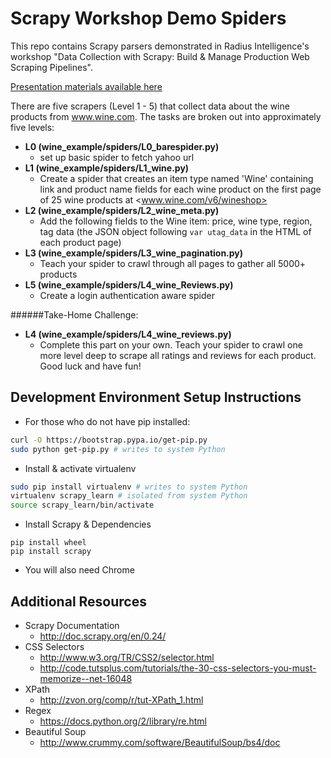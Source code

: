 Scrapy Workshop Demo Spiders
============================

This repo contains Scrapy parsers demonstrated in Radius Intelligence's workshop "Data Collection with Scrapy: Build &amp; Manage Production Web Scraping Pipelines".

[Presentation materials available here](https://docs.google.com/a/radius.com/presentation/d/1QUbdzaI7fRwY1lspgCPnZ5as-NAZzBjYEsuyKrOIBlM/edit#slide=id.g26c11f2d3_02)

There are five scrapers (Level 1 - 5) that collect data about the wine products from www.wine.com. The tasks are broken out into approximately five levels:

* __L0 (wine_example/spiders/L0_barespider.py)__
    * set up basic spider to fetch yahoo url
* __L1 (wine_example/spiders/L1_wine.py)__
    * Create a spider that creates an item type named 'Wine' containing link and product name fields for each wine product on the first page of 25 wine products at <www.wine.com/v6/wineshop>
* __L2 (wine_example/spiders/L2_wine_meta.py)__
    * Add the following fields to the Wine item: price, wine type, region, tag data (the JSON object following `var utag_data` in the HTML of each product page)
* __L3 (wine_example/spiders/L3_wine_pagination.py)__
    * Teach your spider to crawl through all pages to gather all 5000+ products
* __L5 (wine_example/spiders/L4_wine_Reviews.py)__
    * Create a login authentication aware spider

######Take-Home Challenge:
* __L4 (wine_example/spiders/L4_wine_reviews.py)__
    * Complete this part on your own. Teach your spider to crawl one more level deep to scrape all ratings and reviews for each product. Good luck and have fun!



Development Environment Setup Instructions
------------------------------------------

* For those who do not have pip installed:
```sh
curl -O https://bootstrap.pypa.io/get-pip.py
sudo python get-pip.py # writes to system Python
```

* Install & activate virtualenv
```sh
sudo pip install virtualenv # writes to system Python
virtualenv scrapy_learn # isolated from system Python
source scrapy_learn/bin/activate
```

* Install Scrapy & Dependencies
```
pip install wheel
pip install scrapy
```

* You will also need Chrome

Additional Resources
--------------------

* Scrapy Documentation
    * http://doc.scrapy.org/en/0.24/
* CSS Selectors
    * http://www.w3.org/TR/CSS2/selector.html
    * http://code.tutsplus.com/tutorials/the-30-css-selectors-you-must-memorize--net-16048
* XPath
    * http://zvon.org/comp/r/tut-XPath_1.html
* Regex
    * https://docs.python.org/2/library/re.html
* Beautiful Soup
    * http://www.crummy.com/software/BeautifulSoup/bs4/doc

